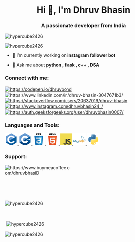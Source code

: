 <h1 align="center">Hi 👋, I'm Dhruv Bhasin</h1>
<h3 align="center">A passionate developer from India</h3>

<p align="left"> <img src="https://komarev.com/ghpvc/?username=hypercube2426&label=Profile%20views&color=0e75b6&style=flat" alt="hypercube2426" /> </p>

<p align="left"> <a href="https://github.com/ryo-ma/github-profile-trophy"><img src="https://github-profile-trophy.vercel.app/?username=hypercube2426" alt="hypercube2426" /></a> </p>

- 🔭 I’m currently working on **instagram follower bot**

- 💬 Ask me about **python , flask , c++ , DSA**

<h3 align="left">Connect with me:</h3>
<p align="left">
<a href="https://codepen.io/https://codepen.io/dhruvbond" target="blank"><img align="center" src="https://raw.githubusercontent.com/rahuldkjain/github-profile-readme-generator/master/src/images/icons/Social/codepen.svg" alt="https://codepen.io/dhruvbond" height="30" width="40" /></a>
<a href="https://linkedin.com/in/https://www.linkedin.com/in/dhruv-bhasin-3047671b3/" target="blank"><img align="center" src="https://raw.githubusercontent.com/rahuldkjain/github-profile-readme-generator/master/src/images/icons/Social/linked-in-alt.svg" alt="https://www.linkedin.com/in/dhruv-bhasin-3047671b3/" height="30" width="40" /></a>
<a href="https://stackoverflow.com/users/https://stackoverflow.com/users/20637019/dhruv-bhasin" target="blank"><img align="center" src="https://raw.githubusercontent.com/rahuldkjain/github-profile-readme-generator/master/src/images/icons/Social/stack-overflow.svg" alt="https://stackoverflow.com/users/20637019/dhruv-bhasin" height="30" width="40" /></a>
<a href="https://instagram.com/https://www.instagram.com/dhruvbhasin24_/" target="blank"><img align="center" src="https://raw.githubusercontent.com/rahuldkjain/github-profile-readme-generator/master/src/images/icons/Social/instagram.svg" alt="https://www.instagram.com/dhruvbhasin24_/" height="30" width="40" /></a>
<a href="https://auth.geeksforgeeks.org/user/https://auth.geeksforgeeks.org/user/dhruvbhasin0007/" target="blank"><img align="center" src="https://raw.githubusercontent.com/rahuldkjain/github-profile-readme-generator/master/src/images/icons/Social/geeks-for-geeks.svg" alt="https://auth.geeksforgeeks.org/user/dhruvbhasin0007/" height="30" width="40" /></a>
</p>

<h3 align="left">Languages and Tools:</h3>
<p align="left"> <a href="https://www.cprogramming.com/" target="_blank" rel="noreferrer"> <img src="https://raw.githubusercontent.com/devicons/devicon/master/icons/c/c-original.svg" alt="c" width="40" height="40"/> </a> <a href="https://www.w3schools.com/cpp/" target="_blank" rel="noreferrer"> <img src="https://raw.githubusercontent.com/devicons/devicon/master/icons/cplusplus/cplusplus-original.svg" alt="cplusplus" width="40" height="40"/> </a> <a href="https://www.w3schools.com/css/" target="_blank" rel="noreferrer"> <img src="https://raw.githubusercontent.com/devicons/devicon/master/icons/css3/css3-original-wordmark.svg" alt="css3" width="40" height="40"/> </a> <a href="https://www.w3.org/html/" target="_blank" rel="noreferrer"> <img src="https://raw.githubusercontent.com/devicons/devicon/master/icons/html5/html5-original-wordmark.svg" alt="html5" width="40" height="40"/> </a> <a href="https://developer.mozilla.org/en-US/docs/Web/JavaScript" target="_blank" rel="noreferrer"> <img src="https://raw.githubusercontent.com/devicons/devicon/master/icons/javascript/javascript-original.svg" alt="javascript" width="40" height="40"/> </a> <a href="https://www.mysql.com/" target="_blank" rel="noreferrer"> <img src="https://raw.githubusercontent.com/devicons/devicon/master/icons/mysql/mysql-original-wordmark.svg" alt="mysql" width="40" height="40"/> </a> <a href="https://www.python.org" target="_blank" rel="noreferrer"> <img src="https://raw.githubusercontent.com/devicons/devicon/master/icons/python/python-original.svg" alt="python" width="40" height="40"/> </a> </p>

<h3 align="left">Support:</h3>
<p><a href="https://www.buymeacoffee.com/https://www.buymeacoffee.com/dhruvbhasiD"> <img align="left" src="https://cdn.buymeacoffee.com/buttons/v2/default-yellow.png" height="50" width="210" alt="https://www.buymeacoffee.com/dhruvbhasiD" /></a></p><br><br>
<br><br>
<br><br>
<p><img align="left" src="https://github-readme-stats.vercel.app/api/top-langs?username=hypercube2426&show_icons=true&locale=en&layout=compact" alt="hypercube2426" /></p>
<br><br><br>

<p>&nbsp;<img align="center" src="https://github-readme-stats.vercel.app/api?username=hypercube2426&show_icons=true&locale=en" alt="hypercube2426" /></p>

<p><img align="center" src="https://github-readme-streak-stats.herokuapp.com/?user=hypercube2426&" alt="hypercube2426" /></p>
